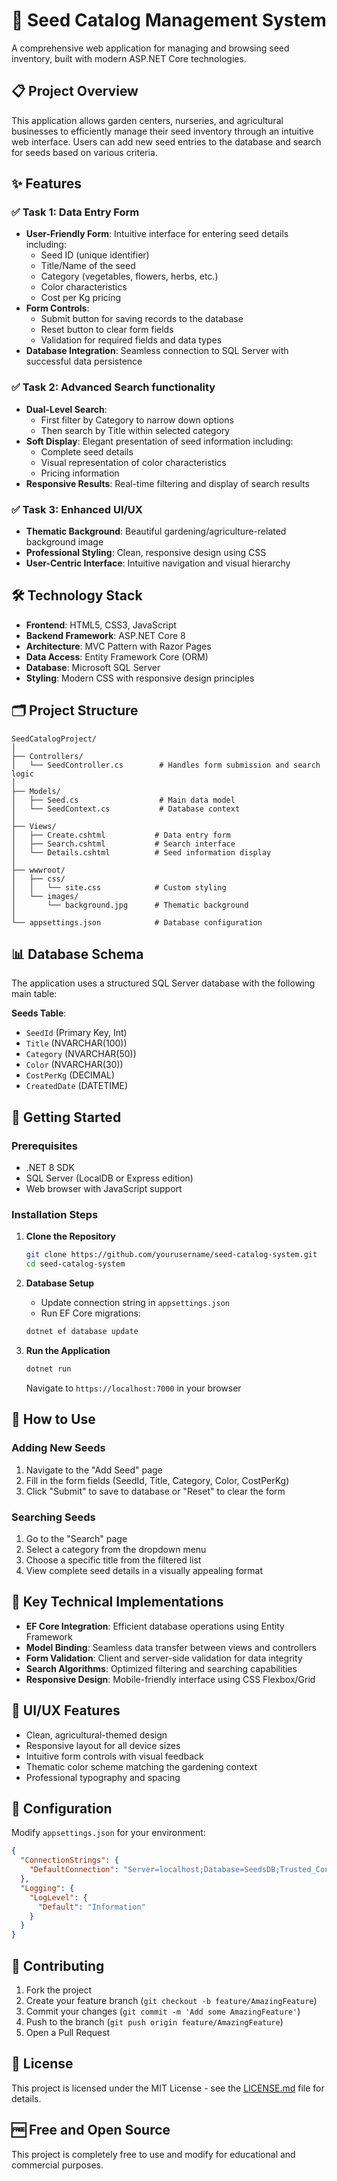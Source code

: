 # 🌱 Seed Catalog Management System

A comprehensive web application for managing and browsing seed inventory, built with modern ASP.NET Core technologies.

## 📋 Project Overview

This application allows garden centers, nurseries, and agricultural businesses to efficiently manage their seed inventory through an intuitive web interface. Users can add new seed entries to the database and search for seeds based on various criteria.

## ✨ Features

### ✅ Task 1: Data Entry Form
- **User-Friendly Form**: Intuitive interface for entering seed details including:
  - Seed ID (unique identifier)
  - Title/Name of the seed
  - Category (vegetables, flowers, herbs, etc.)
  - Color characteristics
  - Cost per Kg pricing
- **Form Controls**:
  - Submit button for saving records to the database
  - Reset button to clear form fields
  - Validation for required fields and data types
- **Database Integration**: Seamless connection to SQL Server with successful data persistence

### ✅ Task 2: Advanced Search functionality
- **Dual-Level Search**: 
  - First filter by Category to narrow down options
  - Then search by Title within selected category
- **Soft Display**: Elegant presentation of seed information including:
  - Complete seed details
  - Visual representation of color characteristics
  - Pricing information
- **Responsive Results**: Real-time filtering and display of search results

### ✅ Task 3: Enhanced UI/UX
- **Thematic Background**: Beautiful gardening/agriculture-related background image
- **Professional Styling**: Clean, responsive design using CSS
- **User-Centric Interface**: Intuitive navigation and visual hierarchy

## 🛠️ Technology Stack

- **Frontend**: HTML5, CSS3, JavaScript
- **Backend Framework**: ASP.NET Core 8
- **Architecture**: MVC Pattern with Razor Pages
- **Data Access**: Entity Framework Core (ORM)
- **Database**: Microsoft SQL Server
- **Styling**: Modern CSS with responsive design principles

## 🗂️ Project Structure

```
SeedCatalogProject/
│
├── Controllers/
│   └── SeedController.cs        # Handles form submission and search logic
│
├── Models/
│   ├── Seed.cs                  # Main data model
│   └── SeedContext.cs           # Database context
│
├── Views/
│   ├── Create.cshtml           # Data entry form
│   ├── Search.cshtml           # Search interface
│   └── Details.cshtml          # Seed information display
│
├── wwwroot/
│   ├── css/
│   │   └── site.css            # Custom styling
│   └── images/
│       └── background.jpg      # Thematic background
│
└── appsettings.json            # Database configuration
```

## 📊 Database Schema

The application uses a structured SQL Server database with the following main table:

**Seeds Table**:
- `SeedId` (Primary Key, Int)
- `Title` (NVARCHAR(100))
- `Category` (NVARCHAR(50))
- `Color` (NVARCHAR(30))
- `CostPerKg` (DECIMAL)
- `CreatedDate` (DATETIME)

## 🚀 Getting Started

### Prerequisites
- .NET 8 SDK
- SQL Server (LocalDB or Express edition)
- Web browser with JavaScript support

### Installation Steps

1. **Clone the Repository**
   ```bash
   git clone https://github.com/yourusername/seed-catalog-system.git
   cd seed-catalog-system
   ```

2. **Database Setup**
   - Update connection string in `appsettings.json`
   - Run EF Core migrations:
   ```bash
   dotnet ef database update
   ```

3. **Run the Application**
   ```bash
   dotnet run
   ```
   Navigate to `https://localhost:7000` in your browser

## 🎯 How to Use

### Adding New Seeds
1. Navigate to the "Add Seed" page
2. Fill in the form fields (SeedId, Title, Category, Color, CostPerKg)
3. Click "Submit" to save to database or "Reset" to clear the form

### Searching Seeds
1. Go to the "Search" page
2. Select a category from the dropdown menu
3. Choose a specific title from the filtered list
4. View complete seed details in a visually appealing format

## 🌟 Key Technical Implementations

- **EF Core Integration**: Efficient database operations using Entity Framework
- **Model Binding**: Seamless data transfer between views and controllers
- **Form Validation**: Client and server-side validation for data integrity
- **Search Algorithms**: Optimized filtering and searching capabilities
- **Responsive Design**: Mobile-friendly interface using CSS Flexbox/Grid

## 📱 UI/UX Features

- Clean, agricultural-themed design
- Responsive layout for all device sizes
- Intuitive form controls with visual feedback
- Thematic color scheme matching the gardening context
- Professional typography and spacing

## 🔧 Configuration

Modify `appsettings.json` for your environment:

```json
{
  "ConnectionStrings": {
    "DefaultConnection": "Server=localhost;Database=SeedsDB;Trusted_Connection=True;TrustServerCertificate=true;"
  },
  "Logging": {
    "LogLevel": {
      "Default": "Information"
    }
  }
}
```

## 🤝 Contributing

1. Fork the project
2. Create your feature branch (`git checkout -b feature/AmazingFeature`)
3. Commit your changes (`git commit -m 'Add some AmazingFeature'`)
4. Push to the branch (`git push origin feature/AmazingFeature`)
5. Open a Pull Request

## 📄 License

This project is licensed under the MIT License - see the [LICENSE.md](LICENSE.md) file for details.

## 🆓 Free and Open Source

This project is completely free to use and modify for educational and commercial purposes.
